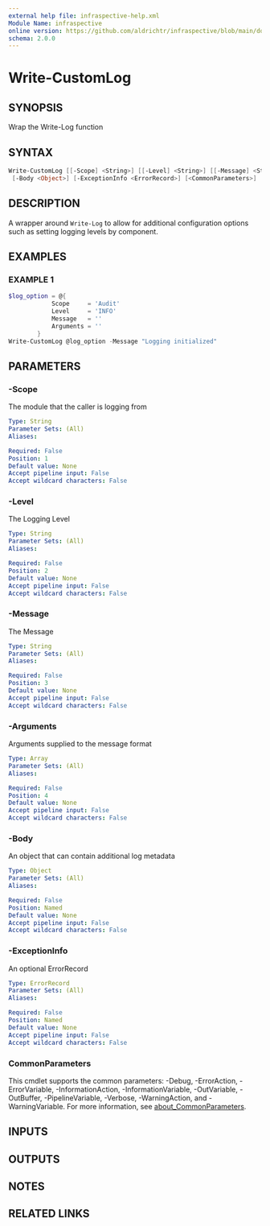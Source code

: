 ```yaml
---
external help file: infraspective-help.xml
Module Name: infraspective
online version: https://github.com/aldrichtr/infraspective/blob/main/docs/help/Write-CustomLog.md
schema: 2.0.0
---
```


# Write-CustomLog

## SYNOPSIS

Wrap the Write-Log function

## SYNTAX

```powershell
Write-CustomLog [[-Scope] <String>] [[-Level] <String>] [[-Message] <String>] [[-Arguments] <Array>]
 [-Body <Object>] [-ExceptionInfo <ErrorRecord>] [<CommonParameters>]
```

## DESCRIPTION

A wrapper around `Write-Log` to allow for additional configuration options such
as setting logging levels by component.

## EXAMPLES

### EXAMPLE 1

```powershell
$log_option = @{
            Scope     = 'Audit'
            Level     = 'INFO'
            Message   = ''
            Arguments = ''
        }
Write-CustomLog @log_option -Message "Logging initialized"
```

## PARAMETERS

### -Scope

The module that the caller is logging from

```yaml
Type: String
Parameter Sets: (All)
Aliases:

Required: False
Position: 1
Default value: None
Accept pipeline input: False
Accept wildcard characters: False
```

### -Level

The Logging Level

```yaml
Type: String
Parameter Sets: (All)
Aliases:

Required: False
Position: 2
Default value: None
Accept pipeline input: False
Accept wildcard characters: False
```

### -Message

The Message

```yaml
Type: String
Parameter Sets: (All)
Aliases:

Required: False
Position: 3
Default value: None
Accept pipeline input: False
Accept wildcard characters: False
```

### -Arguments

Arguments supplied to the message format

```yaml
Type: Array
Parameter Sets: (All)
Aliases:

Required: False
Position: 4
Default value: None
Accept pipeline input: False
Accept wildcard characters: False
```

### -Body

An object that can contain additional log metadata

```yaml
Type: Object
Parameter Sets: (All)
Aliases:

Required: False
Position: Named
Default value: None
Accept pipeline input: False
Accept wildcard characters: False
```

### -ExceptionInfo

An optional ErrorRecord

```yaml
Type: ErrorRecord
Parameter Sets: (All)
Aliases:

Required: False
Position: Named
Default value: None
Accept pipeline input: False
Accept wildcard characters: False
```

### CommonParameters

This cmdlet supports the common parameters: -Debug, -ErrorAction,
-ErrorVariable, -InformationAction, -InformationVariable, -OutVariable,
-OutBuffer, -PipelineVariable, -Verbose, -WarningAction, and -WarningVariable.
For more information, see
[about_CommonParameters](http://go.microsoft.com/fwlink/?LinkID=113216).

## INPUTS

## OUTPUTS

## NOTES

## RELATED LINKS
